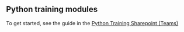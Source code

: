 ## Python training modules

To get started, see the guide in the [Python Training Sharepoint (Teams)](https://jnj.sharepoint.com/:f:/r/teams/Python_Training/Shared%20Documents/General?csf=1&web=1&e=t67aWc)
